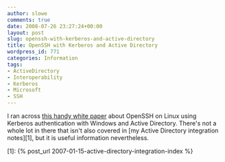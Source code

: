 ```yaml
---
author: slowe
comments: true
date: 2008-07-26 23:27:24+00:00
layout: post
slug: openssh-with-kerberos-and-active-directory
title: OpenSSH with Kerberos and Active Directory
wordpress_id: 771
categories: Information
tags:
- ActiveDirectory
- Interoperability
- Kerberos
- Microsoft
- SSH
---
```


I ran across [this handy white paper](http://port25.technet.com/archive/2008/06/06/technical-analysis-openssh-on-linux-using-windows-kerberos-for-authentication.aspx) about OpenSSH on Linux using Kerberos authentication with Windows and Active Directory. There's not a whole lot in there that isn't also covered in [my Active Directory integration notes][1], but it is useful information nevertheless.

[1]: {% post_url 2007-01-15-active-directory-integration-index %}
